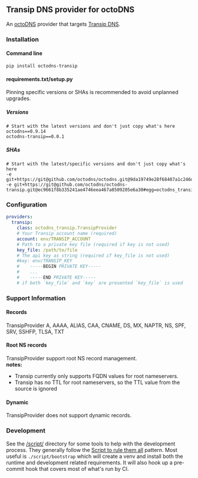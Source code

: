 ## Transip DNS provider for octoDNS

An [octoDNS](https://github.com/octodns/octodns/) provider that targets [Transip DNS](https://www.transip.eu/knowledgebase/entry/155-dns-and-nameservers/).

### Installation

#### Command line

```
pip install octodns-transip
```

#### requirements.txt/setup.py

Pinning specific versions or SHAs is recommended to avoid unplanned upgrades.

##### Versions

```
# Start with the latest versions and don't just copy what's here
octodns==0.9.14
octodns-transip==0.0.1
```

##### SHAs

```
# Start with the latest/specific versions and don't just copy what's here
-e git+https://git@github.com/octodns/octodns.git@9da19749e28f68407a1c246dfdf65663cdc1c422#egg=octodns
-e git+https://git@github.com/octodns/octodns-transip.git@ec9661f8b335241ae4746eea467a8509205e6a30#egg=octodns_transip
```

### Configuration

```yaml
providers:
  transip:
    class: octodns_transip.TransipProvider
    # Your Transip account name (required)
    account: env/TRANSIP_ACCOUNT
    # Path to a private key file (required if key is not used)
    key_file: /path/to/file
    # The api key as string (required if key_file is not used)
    #key: env/TRANSIP_KEY
    #    -----BEGIN PRIVATE KEY-----
    #    ...
    #    -----END PRIVATE KEY-----
    # if both `key_file` and `key` are presented `key_file` is used
```

### Support Information

#### Records

TransipProvider A, AAAA, ALIAS, CAA, CNAME, DS, MX, NAPTR, NS, SPF, SRV, SSHFP, TLSA, TXT

#### Root NS records

TransipProvider support root NS record management.   
**notes:** 
  - Transip currently only supports FQDN values for root nameservers.
  - Transip has no TTL for root nameservers, so the TTL value from the source is ignored 


#### Dynamic

TransipProvider does not support dynamic records.

### Development

See the [/script/](/script/) directory for some tools to help with the development process. They generally follow the [Script to rule them all](https://github.com/github/scripts-to-rule-them-all) pattern. Most useful is `./script/bootstrap` which will create a venv and install both the runtime and development related requirements. It will also hook up a pre-commit hook that covers most of what's run by CI.
